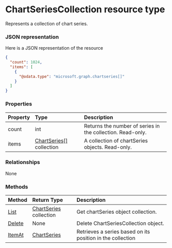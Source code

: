 # ChartSeriesCollection resource type

Represents a collection of chart series.

### JSON representation

Here is a JSON representation of the resource

<!-- {
  "blockType": "resource",
  "optionalProperties": [

  ],
  "@odata.type": "microsoft.graph.chartseriescollection"
}-->

```json
{
  "count": 1024,
  "items": [
    {
      "@odata.type": "microsoft.graph.chartseries[]"
    }
  ]
}

```
### Properties
| Property	   | Type	|Description|
|:---------------|:--------|:----------|
|count|int|Returns the number of series in the collection. Read-only.|
|items|[ChartSeries[]](chartseries[].md) collection|A collection of chartSeries objects. Read-only.|

### Relationships
None


### Methods

| Method		   | Return Type	|Description|
|:---------------|:--------|:----------|
|[List](../api/chartseries_list.md) | [ChartSeries](chartseries.md) collection |Get chartSeries object collection. |
|[Delete](../api/chartseriescollection_delete.md) | None |Delete ChartSeriesCollection object. |
|[ItemAt](../api/chartseriescollection_itemat.md)|[ChartSeries](chartseries.md)|Retrieves a series based on its position in the collection|

<!-- uuid: 8fcb5dbc-d5aa-4681-8e31-b001d5168d79
2015-10-25 14:57:30 UTC -->
<!-- {
  "type": "#page.annotation",
  "description": "ChartSeriesCollection resource",
  "keywords": "",
  "section": "documentation",
  "tocPath": ""
}-->